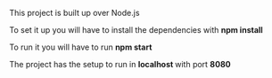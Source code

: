 <p> This project is built up over Node.js </p>
<p> To set it up you will have to install the dependencies with <strong> npm install </strong></p>
<p> To run it you will have to run <strong> npm start </strong> </p>
<p> The project has the setup to run in <strong>localhost </strong> with port <strong>8080</strong></p>